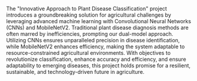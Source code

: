 The "Innovative Approach to Plant Disease Classification" project introduces a groundbreaking solution for agricultural challenges by leveraging advanced machine learning with Convolutional Neural Networks (CNNs) and MobileNetV2. Traditional plant disease diagnosis methods are often marred by inefficiencies, prompting our dual-model approach. Utilizing CNNs ensures unparalleled precision in disease identification, while MobileNetV2 enhances efficiency, making the system adaptable to resource-constrained agricultural environments. With objectives to revolutionize classification, enhance accuracy and efficiency, and ensure adaptability to emerging diseases, this project holds promise for a resilient, sustainable, and technology-driven future in agriculture.
